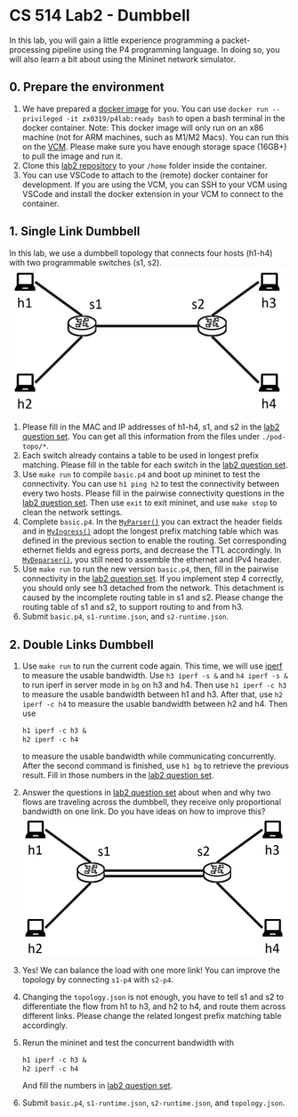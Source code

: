 # CS 514 Lab2 - Dumbbell
In this lab, you will gain a little experience programming a packet-processing pipeline using the P4 programming language. In doing so, you will also learn a bit about using the Mininet network simulator.

## 0. Prepare the environment
1. We have prepared a [docker image](https://hub.docker.com/layers/172524248/zx0319/p4lab/ready/images/sha256-421180232d5b6526b7b6fefd60eb1603293269662a0665ab3b95af0fb75af266?context=repo) for you. You can use `docker run --privileged -it zx0319/p4lab:ready bash` to open a bash terminal in the docker container. Note: This docker image will only run on an x86 machine (not for ARM machines, such as M1/M2 Macs). You can run this on the [VCM](https://vcm.duke.edu/). Please make sure you have enough storage space (16GB+) to pull the image and run it.
2. Clone this [lab2 repository](https://gitlab.oit.duke.edu/tm326/cs514-lab2) to your `/home` folder inside the container.
3. You can use VSCode to attach to the (remote) docker container for development. If you are using the VCM, you can SSH to your VCM using VSCode and install the docker extension in your VCM to connect to the container.

## 1. Single Link Dumbbell

In this lab, we use a dumbbell topology that connects four hosts (h1-h4) with two programmable switches (s1, s2).
![dumbbell](./pod-topo/dumbbell.png)

1. Please fill in the MAC and IP addresses of h1-h4, s1, and s2 in the [lab2 question set](https://www.gradescope.com/courses/429975/assignments/2367568/). You can get all this information from the files under `./pod-topo/*`.
2. Each switch already contains a table to be used in longest prefix matching. Please fill in the table for each switch in the [lab2 question set](https://www.gradescope.com/courses/429975/assignments/2367568/).
3. Use `make run` to compile `basic.p4` and boot up mininet to test the connectivity.  You can use `h1 ping h2` to test the connectivity between every two hosts.  Please fill in the pairwise connectivity questions in the [lab2 question set](https://www.gradescope.com/courses/429975/assignments/2367568/). Then use `exit` to exit mininet, and use `make stop` to clean the network settings.
4. Complete `basic.p4`. In the [`MyParser()`](./basic.p4#L55) you can extract the header fields and in [`MyIngress()`](./basic.p4#L81) adopt the longest prefix matching table which was defined in the previous section to enable the routing. Set corresponding ethernet fields and egress ports, and decrease the TTL accordingly. In [`MyDeparser()`](./basic.p4#L147), you still need to assemble the ethernet and IPv4 header.
5. Use `make run` to run the new version `basic.p4`, then, fill in the pairwise connectivity in the [lab2 question set](https://www.gradescope.com/courses/429975/assignments/2367568/).  If you implement step 4 correctly, you should only see h3 detached from the network. This detachment is caused by the incomplete routing table in s1 and s2. Please change the routing table of s1 and s2, to support routing to and from h3.
6. Submit `basic.p4`, `s1-runtime.json`, and `s2-runtime.json`.

## 2. Double Links Dumbbell

1. Use `make run` to run the current code again. This time, we will use [iperf](https://openmaniak.com/iperf.php) to measure the usable bandwidth. Use `h3 iperf -s &` and `h4 iperf -s &` to run iperf in server mode in `bg` on h3 and h4. Then use `h1 iperf -c h3` to measure the usable bandwidth between h1 and h3. After that, use `h2 iperf -c h4` to measure the usable bandwidth between h2 and h4. Then use
    ```
    h1 iperf -c h3 &
    h2 iperf -c h4

    ```
    to measure the usable bandwidth while communicating concurrently. After the second command is finished, use `h1 bg` to retrieve the previous result. Fill in those numbers in the [lab2 question set](https://www.gradescope.com/courses/429975/assignments/2367568/).

2. Answer the questions in [lab2 question set](https://www.gradescope.com/courses/429975/assignments/2367568/) about when and why two flows are traveling across the dumbbell, they receive only proportional bandwidth on one link.  Do you have ideas on how to improve this?
![dumbbell](./pod-topo/dumbbell2.png)

3. Yes! We can balance the load with one more link! You can improve the topology by connecting `s1-p4` with `s2-p4`.

4. Changing the `topology.json` is not enough, you have to tell s1 and s2 to differentiate the flow from h1 to h3, and h2 to h4, and route them across different links. Please change the related longest prefix matching table accordingly.

5. Rerun the mininet and test the concurrent bandwidth with
    ```
    h1 iperf -c h3 &
    h2 iperf -c h4

    ```
    And fill the numbers in [lab2 question set](https://www.gradescope.com/courses/429975/assignments/2367568/).
6. Submit `basic.p4`, `s1-runtime.json`, `s2-runtime.json`, and `topology.json`.
